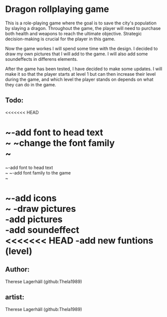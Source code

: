 # Dragon rollplaying game

This is a role-playing game where the goal is to save the city's population by slaying a dragon. Throughout the game, the player will need to purchase both health and weapons to reach the ultimate objective. Strategic decision-making is crucial for the player in this game.

Now the game workes I will spend some time with the design. I decided to draw my own pictures that I will add to the game. I will also add some soundeffects in differens elements.

After the game has been tested, I have decided to make some updates. I will make it so that the player starts at level 1 but can then increase their level during the game, and which level the player stands on depends on what they can do in the game.

## Todo:

<<<<<<< HEAD

~-add font to head text<br>~
~change the font family<br>~
=======
~-add font to head text<br>~
~-add font family to the game<br>~

~-add icons<br>~
-draw pictures<br>
-add pictures <br>
-add soundeffect<br>
<<<<<<< HEAD
-add new funtions (level)
=======

## Author:

Therese Lagerhäll (github:Thela1989)

## artist:

Therese Lagerhäll (github:Thela1989)
